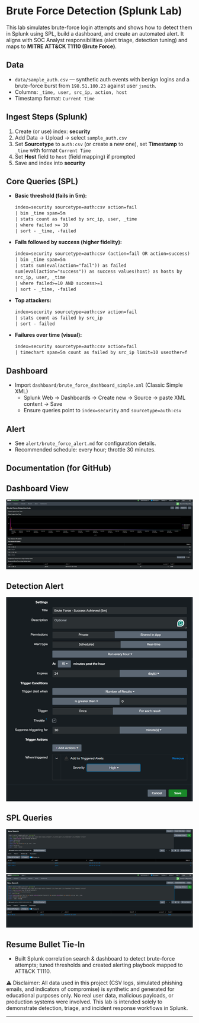 # Brute Force Detection (Splunk Lab)

This lab simulates brute-force login attempts and shows how to detect them in Splunk using SPL,
build a dashboard, and create an automated alert. It aligns with SOC Analyst responsibilities (alert triage, detection tuning) and maps to **MITRE ATT&CK T1110 (Brute Force)**.

## Data
- `data/sample_auth.csv` — synthetic auth events with benign logins and a brute-force burst from `198.51.100.23` against user `jsmith`.
- Columns: `_time, user, src_ip, action, host`
- Timestamp format: `Current Time`

## Ingest Steps (Splunk)
1. Create (or use) index: **security**
2. Add Data → Upload → select `sample_auth.csv`
3. Set **Sourcetype** to `auth:csv` (or create a new one), set **Timestamp** to `_time` with format `Current Time`
4. Set **Host** field to `host` (field mapping) if prompted
5. Save and index into **security**

## Core Queries (SPL)
- **Basic threshold (fails in 5m):**
  ```spl
  index=security sourcetype=auth:csv action=fail
  | bin _time span=5m
  | stats count as failed by src_ip, user, _time
  | where failed >= 10
  | sort - _time, -failed
  ```

- **Fails followed by success (higher fidelity):**
  ```spl
  index=security sourcetype=auth:csv (action=fail OR action=success)
  | bin _time span=5m
  | stats sum(eval(action="fail")) as failed sum(eval(action="success")) as success values(host) as hosts by src_ip, user, _time
  | where failed>=10 AND success>=1
  | sort - _time, -failed
  ```

- **Top attackers:**
  ```spl
  index=security sourcetype=auth:csv action=fail
  | stats count as failed by src_ip
  | sort - failed
  ```

- **Failures over time (visual):**
  ```spl
  index=security sourcetype=auth:csv action=fail
  | timechart span=5m count as failed by src_ip limit=10 useother=f
  ```

## Dashboard
- Import `dashboard/brute_force_dashboard_simple.xml` (Classic Simple XML)
  - Splunk Web → Dashboards → Create new → Source → paste XML content → Save
  - Ensure queries point to `index=security` and `sourcetype=auth:csv`

## Alert
- See `alert/brute_force_alert.md` for configuration details.
- Recommended schedule: every hour; throttle 30 minutes.

## Documentation (for GitHub)

## Dashboard View
![Dashboard Screenshot](screenshots/dashboard.png)

## Detection Alert
![Brute Force Alert](screenshots/alrt.png)

## SPL Queries
![Brute Force Alert](screenshots/fail-spl.png)
![Brute Force Alert](screenshots/success-spl.png)

## Resume Bullet Tie-In
- Built Splunk correlation search & dashboard to detect brute-force attempts; tuned thresholds and created alerting playbook mapped to ATT&CK T1110.

⚠️ Disclaimer: All data used in this project (CSV logs, simulated phishing emails, and indicators of compromise) is synthetic and generated for educational purposes only.
No real user data, malicious payloads, or production systems were involved.
This lab is intended solely to demonstrate detection, triage, and incident response workflows in Splunk.

---

